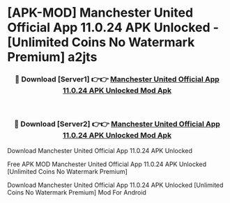 # [APK-MOD] Manchester United Official App 11.0.24 APK Unlocked - [Unlimited Coins No Watermark Premium] a2jts



<div align="center">
<h3>🔴 Download [Server1] 👉👉 <a href="https://momento.my/?title=Manchester_United_Official_App_11.0.24_APK_Unlocked">Manchester United Official App 11.0.24 APK Unlocked Mod Apk</a></h3><br>

<h3>🔴 Download [Server2] 👉👉 <a href="https://momento.my/?title=Manchester_United_Official_App_11.0.24_APK_Unlocked">Manchester United Official App 11.0.24 APK Unlocked Mod Apk</a></h3>
</div>



Download Manchester United Official App 11.0.24 APK Unlocked 

Free APK MOD Manchester United Official App 11.0.24 APK Unlocked [Unlimited Coins No Watermark Premium]

Download Manchester United Official App 11.0.24 APK Unlocked [Unlimited Coins No Watermark Premium] Mod For Android
